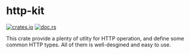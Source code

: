 # http-kit

[![crates.io](https://img.shields.io/crates/v/http_kit.svg)](https://crates.io/crates/http_kit) [![doc.rs](https://img.shields.io/badge/docs-latest-blue.svg?style=flat-square)](https://docs.rs/http_kit)

This crate provide a plenty of utlity for HTTP operation, and define some common HTTP types.
All of them is well-desgined and easy to use.

